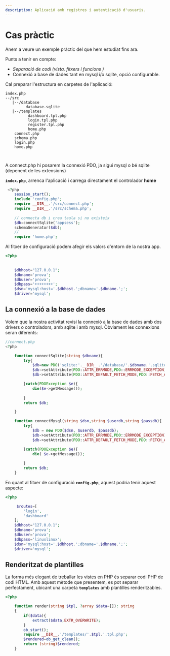 ```yaml
---
description: Aplicació amb registres i autenticació d'usuaris.
---
```


# Cas pràctic

Anem a veure un exemple pràctic del que hem estudiat fins ara.

Punts a tenir en compte:

* _Separació de codi \(vista, fitxers i funcions \)_
* Connexió a base de dades tant en mysql i/o sqlite, opció configurable.

Cal preparar l'estructura en carpetes de l'aplicació:

```text
index.php
--/src
   |--/database
         database.sqlite
   |--/templates
          dashboard.tpl.php
          login.tpl.php
          register.tpl.php
          home.php
    connect.php
    schema.php
    login.php
    home.php
    
    
```

A connect.php hi posarem la connexió PDO, ja sigui mysql o bé sqlite \(depenent de les extensions\)

**`index.php`**, arrenca l'aplicació i carrega directament el controlador **home**

```php
 <?php   
    session_start();
    include 'config.php';
    require __DIR__.'/src/connect.php';
    require __DIR__.'/src/schema.php';
    
    // connecta db i crea taula si no existeix
    $db=connectSqlite('appsess');
    schemaGenerator($db);
    //
    require 'home.php';

```

Al fitxer de configuració podem afegir els valors d'entorn de la nostra app.

```php
<?php
   
    
    $dbhost="127.0.0.1";
    $dbname='prova';
    $dbuser='prova';
    $dbpass='++++++++';
    $dsn='mysql:host='.$dbhost.';dbname='.$dbname.';';
    $driver='mysql';
```

## La connexió a la base de dades

Volem que la nostra activitat revisi la connexió a la base de dades amb dos drivers o controladors, amb sqlite i amb mysql. Òbviament les connexions seran diferents:

```php
//connect.php
<?php

    function connectSqlite(string $dbname){
        try{
            $db=new PDO('sqlite:'.__DIR__.'/database/'.$dbname.'.sqlite');
            $db->setAttribute(PDO::ATTR_ERRMODE,PDO::ERRMODE_EXCEPTION);
            $db->setAttribute(PDO::ATTR_DEFAULT_FETCH_MODE,PDO::FETCH_ASSOC);

        }catch(PDOException $e){
            die($e->getMessage());
    
        }
        return $db;

    }

    function connectMysql(string $dsn,string $userdb,string $passdb){
        try{
            $db = new PDO($dsn, $userdb, $passdb);
            $db->setAttribute(PDO::ATTR_ERRMODE,PDO::ERRMODE_EXCEPTION);
            $db->setAttribute(PDO::ATTR_DEFAULT_FETCH_MODE,PDO::FETCH_ASSOC);

        }catch(PDOException $e){
            die( $e->getMessage());
            
        }
        return $db;
    }
```

En quant al fitxer de configuració **`config.php`**, aquest podria tenir aquest aspecte:

```php
<?php

     $routes=[
        'login',
        'dashboard'
    ];
    $dbhost="127.0.0.1";
    $dbname='prova';
    $dbuser='prova';
    $dbpass='linuxlinux';
    $dsn='mysql:host='.$dbhost.';dbname='.$dbname.';';
    $driver='mysql';
```

## Renderitzat de plantilles

La forma més elegant de treballar les vistes en PHP és separar codi PHP de codi HTML. Amb aquest mètode que presentem, es pot separar perfectament, ubicant una carpeta  **`templates`** amb plantilles renderitzables.

```php
<?php

    function render(string $tpl, ?array $data=[]): string
    {
        if($data){
            extract($data,EXTR_OVERWRITE);
        }
        ob_start();
        require __DIR__.'/templates/'.$tpl.'.tpl.php';
        $rendered=ob_get_clean();
        return (string)$rendered;
    }
```



